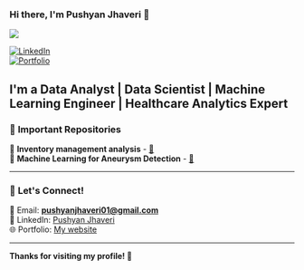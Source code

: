 ### Hi there, I'm Pushyan Jhaveri 👋  
![](https://komarev.com/ghpvc/?username=PushyanJhaveri&color=blue)  

[![LinkedIn](https://img.shields.io/badge/linkedin-%230077B5.svg?style=for-the-badge&logo=linkedin&logoColor=white)](https://www.linkedin.com/in/pushyan-jhaveri-75b52813a/)  
[![Portfolio](https://img.shields.io/badge/Portfolio-Website-blue?style=for-the-badge&logo=google-chrome&logoColor=white)](https://pushyanjhaveri.github.io/)  

## I'm a Data Analyst | Data Scientist | Machine Learning Engineer | Healthcare Analytics Expert


### 🚀 **Important Repositories**
📂 **Inventory management analysis** - [🔗](https://github.com/PushyanJhaveri/HR-Analytics-Data-Analysis)  
📂 **Machine Learning for Aneurysm Detection** - [🔗](https://github.com/PushyanJhaveri/Detection-of-Aneursym-Prolongation-using-ML-models)  

---

### 🙌 **Let's Connect!**  
📧 Email: **pushyanjhaveri01@gmail.com**  
💼 LinkedIn: [Pushyan Jhaveri](https://www.linkedin.com/in/pushyan-jhaveri-75b52813a/)  
🌐 Portfolio: [My website](https://pushyanjhaveri.github.io/)  

---

**Thanks for visiting my profile! 🚀**







